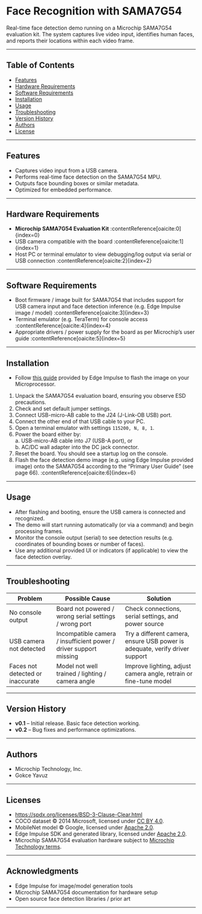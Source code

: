 

# Face Recognition with SAMA7G54

Real-time face detection demo running on a Microchip SAMA7G54 evaluation kit. The system captures live video input, identifies human faces, and reports their locations within each video frame.

---

## Table of Contents

- [Features](#features)  
- [Hardware Requirements](#hardware-requirements)  
- [Software Requirements](#software-requirements)  
- [Installation](#installation)  
- [Usage](#usage)  
- [Troubleshooting](#troubleshooting)  
- [Version History](#version-history)  
- [Authors](#authors)  
- [License](#license)  

---

## Features

- Captures video input from a USB camera.  
- Performs real-time face detection on the SAMA7G54 MPU.  
- Outputs face bounding boxes or similar metadata.  
- Optimized for embedded performance.

---

## Hardware Requirements

- **Microchip SAMA7G54 Evaluation Kit** :contentReference[oaicite:0]{index=0}  
- USB camera compatible with the board :contentReference[oaicite:1]{index=1}  
- Host PC or terminal emulator to view debugging/log output via serial or USB connection :contentReference[oaicite:2]{index=2}  

---

## Software Requirements

- Boot firmware / image built for SAMA7G54 that includes support for USB camera input and face detection inference (e.g. Edge Impulse image / model) :contentReference[oaicite:3]{index=3}  
- Terminal emulator (e.g. TeraTerm) for console access :contentReference[oaicite:4]{index=4}  
- Appropriate drivers / power supply for the board as per Microchip’s user guide :contentReference[oaicite:5]{index=5}  

---

## Installation

* Follow [this guide](https://docs.edgeimpulse.com/docs/edge-ai-hardware/cpu/microchip-sama7) provided by Edge Impulse to flash the image on your Microprocessor.

1. Unpack the SAMA7G54 evaluation board, ensuring you observe ESD precautions.  
2. Check and set default jumper settings.  
3. Connect USB-micro-AB cable to the J24 (J-Link-OB USB) port.  
4. Connect the other end of that USB cable to your PC.  
5. Open a terminal emulator with settings `115200, N, 8, 1`.  
6. Power the board either by:  
   a. USB-micro-AB cable into J7 (USB-A port), or  
   b. AC/DC wall adapter into the DC jack connector.  
7. Reset the board. You should see a startup log on the console.  
8. Flash the face detection demo image (e.g. using Edge Impulse provided image) onto the SAMA7G54 according to the “Primary User Guide” (see page 66). :contentReference[oaicite:6]{index=6}  

---

## Usage

- After flashing and booting, ensure the USB camera is connected and recognized.  
- The demo will start running automatically (or via a command) and begin processing frames.  
- Monitor the console output (serial) to see detection results (e.g. coordinates of bounding boxes or number of faces).  
- Use any additional provided UI or indicators (if applicable) to view the face detection overlay.

---

## Troubleshooting

| Problem | Possible Cause | Solution |
|---|---|---|
| No console output | Board not powered / wrong serial settings / wrong port | Check connections, serial settings, and power source |
| USB camera not detected | Incompatible camera / insufficient power / driver support missing | Try a different camera, ensure USB power is adequate, verify driver support |
| Faces not detected or inaccurate | Model not well trained / lighting / camera angle | Improve lighting, adjust camera angle, retrain or fine-tune model |

---

## Version History

- **v0.1** – Initial release. Basic face detection working.  
- **v0.2** – Bug fixes and performance optimizations.  

---

## Authors

- Microchip Technology, Inc.  
- Gokce Yavuz

---

## Licenses

- https://spdx.org/licenses/BSD-3-Clause-Clear.html
- COCO dataset © 2014 Microsoft, licensed under [CC BY 4.0](https://creativecommons.org/licenses/by/4.0/).
- MobileNet model © Google, licensed under [Apache 2.0](https://www.apache.org/licenses/LICENSE-2.0).
- Edge Impulse SDK and generated library, licensed under [Apache 2.0](https://www.apache.org/licenses/LICENSE-2.0).
- Microchip SAMA7G54 evaluation hardware subject to [Microchip Technology terms](https://www.microchip.com/legal).

---

## Acknowledgments

- Edge Impulse for image/model generation tools  
- Microchip SAMA7G54 documentation for hardware setup  
- Open source face detection libraries / prior art

---



